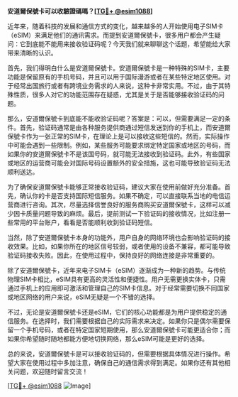 **安道爾保號卡可以收驗證碼嗎？[[TG💪+ @esim1088](https://t.me/s/esim1088)]**

近年来，随着科技的发展和通信方式的变化，越来越多的人开始使用电子SIM卡（eSIM）来满足他们的通讯需求。而提到安道爾保號卡，很多用户都会产生疑问：它到底能不能用来接收验证码呢？今天我们就来聊聊这个话题，希望能给大家带来清晰的认识。

首先，我们得明白什么是安道爾保號卡。安道爾保號卡是一种特殊的SIM卡，主要功能是保留原有的手机号码，并且可以用于国际漫游或者在某些特定地区使用。对于经常出国旅行或者有跨境业务需求的人来说，这种卡非常实用。不过，由于其特殊性质，很多人对它的功能范围存在疑惑，尤其是关于是否能够接收验证码的问题。

那么，安道爾保號卡到底能不能收验证码呢？答案是：可以，但需要满足一定的条件。首先，验证码通常是由各种服务提供商通过短信发送到你的手机上，而安道爾保號卡作为一张正常的SIM卡，在理论上是可以接收这些短信的。然而，实际操作中可能会遇到一些限制。例如，某些服务可能要求绑定特定国家或地区的号码，而如果你的安道爾保號卡不是该国号码，就可能无法接收到验证码。此外，有些国家或地区的运营商可能会对国际号码设置额外的安全措施，这也可能导致验证码无法顺利送达。

为了确保安道爾保號卡能够正常接收验证码，建议大家在使用前做好充分准备。首先，确认你的卡是否支持国际短信服务。如果不确定，可以直接联系当地的电信运营商进行咨询。其次，尽量选择信誉良好的服务商购买安道爾保號卡，这样可以减少因卡质量问题导致的麻烦。最后，提前测试一下验证码的接收情况，比如注册一些常用的平台账户，看看是否能顺利收到验证码短信。

当然，除了安道爾保號卡本身的功能外，用户自身的网络环境也会影响验证码的接收效果。比如，如果你所在的地区信号较弱，或者使用的设备不兼容，都可能导致验证码接收失败。因此，在使用过程中，保持良好的网络连接是非常重要的。

除了安道爾保號卡，近年来电子SIM卡（eSIM）逐渐成为一种新的趋势。与传统物理SIM卡相比，eSIM具有更高的灵活性和便捷性。用户无需更换实体卡，只需通过手机上的应用即可激活和管理自己的SIM卡信息。对于经常需要切换不同国家或地区网络的用户来说，eSIM无疑是一个不错的选择。

不过，无论是安道爾保號卡还是eSIM，它们的核心功能都是为用户提供稳定的通信服务。在选择时，我们需要根据自己的实际需求来决定。如果你只是偶尔需要保留一个手机号码，或者在特定国家短期使用，那么安道爾保號卡可能更适合你；而如果你希望随时随地都能方便地切换网络，那么eSIM可能是更好的选择。

总的来说，安道爾保號卡是可以接收验证码的，但需要根据具体情况进行操作。希望大家在使用过程中多加注意，确保自己的通信需求得到满足。如果你还有其他相关问题，欢迎随时留言交流！

[[TG💪+ @esim1088](https://t.me/s/esim1088) ![Image](https://i.postimg.cc/4NQfJmqS/Snipaste-2025-05-13-00-14-12.png)]
